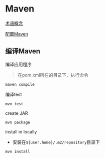 # Maven

[术语概念](Maven_Term.md)

[配置Maven](Maven_Configuration.md)

## 编译Maven

编译应用程序

> 在pom.xml所在的目录下，执行命令

```shell
maven compile
```

编译test

```shell
mvn test
```

create JAR

```shell
mvn package
```

install in locally

- 安装在`${user.home}/.m2/repository`目录下

```shell
mvn install
```
